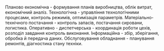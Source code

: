 Планово економічна - формування планів виробництва, облік витрат, економічний аналіз. 
Технологічна - управління технологічними процесами, контроль режимів, оптимізація параметрів. 
Матеріально-технічного постачання - контроль запасів, постачання сировани, логистика.
Оперативно - диспетчерська - координація роботи цехів, розподіл завдання контроль виконання. 
Інформаційна - збір, зберігання, обробка й передача даних.
Обслуговування обладнання - планування ремонтів, діагностика стану техніки.
